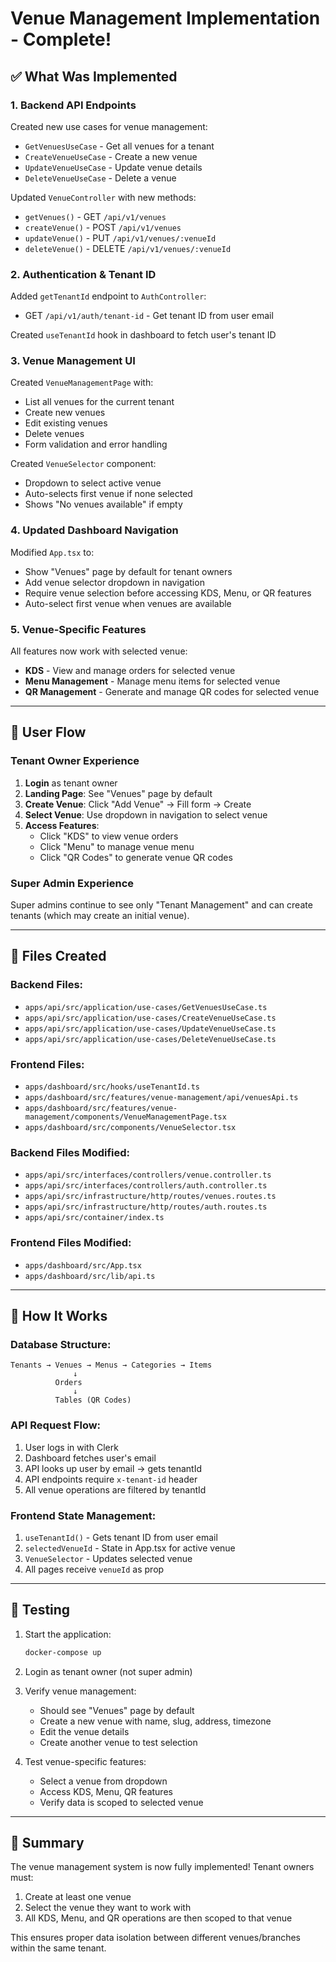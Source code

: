 # Venue Management Implementation - Complete!

## ✅ What Was Implemented

### 1. **Backend API Endpoints**

Created new use cases for venue management:
- `GetVenuesUseCase` - Get all venues for a tenant
- `CreateVenueUseCase` - Create a new venue
- `UpdateVenueUseCase` - Update venue details
- `DeleteVenueUseCase` - Delete a venue

Updated `VenueController` with new methods:
- `getVenues()` - GET `/api/v1/venues`
- `createVenue()` - POST `/api/v1/venues`
- `updateVenue()` - PUT `/api/v1/venues/:venueId`
- `deleteVenue()` - DELETE `/api/v1/venues/:venueId`

### 2. **Authentication & Tenant ID**

Added `getTenantId` endpoint to `AuthController`:
- GET `/api/v1/auth/tenant-id` - Get tenant ID from user email

Created `useTenantId` hook in dashboard to fetch user's tenant ID

### 3. **Venue Management UI**

Created `VenueManagementPage` with:
- List all venues for the current tenant
- Create new venues
- Edit existing venues
- Delete venues
- Form validation and error handling

Created `VenueSelector` component:
- Dropdown to select active venue
- Auto-selects first venue if none selected
- Shows "No venues available" if empty

### 4. **Updated Dashboard Navigation**

Modified `App.tsx` to:
- Show "Venues" page by default for tenant owners
- Add venue selector dropdown in navigation
- Require venue selection before accessing KDS, Menu, or QR features
- Auto-select first venue when venues are available

### 5. **Venue-Specific Features**

All features now work with selected venue:
- **KDS** - View and manage orders for selected venue
- **Menu Management** - Manage menu items for selected venue
- **QR Management** - Generate and manage QR codes for selected venue

---

## 🎯 User Flow

### Tenant Owner Experience

1. **Login** as tenant owner
2. **Landing Page**: See "Venues" page by default
3. **Create Venue**: Click "Add Venue" → Fill form → Create
4. **Select Venue**: Use dropdown in navigation to select venue
5. **Access Features**: 
   - Click "KDS" to view venue orders
   - Click "Menu" to manage venue menu
   - Click "QR Codes" to generate venue QR codes

### Super Admin Experience

Super admins continue to see only "Tenant Management" and can create tenants (which may create an initial venue).

---

## 📁 Files Created

### Backend Files:
- `apps/api/src/application/use-cases/GetVenuesUseCase.ts`
- `apps/api/src/application/use-cases/CreateVenueUseCase.ts`
- `apps/api/src/application/use-cases/UpdateVenueUseCase.ts`
- `apps/api/src/application/use-cases/DeleteVenueUseCase.ts`

### Frontend Files:
- `apps/dashboard/src/hooks/useTenantId.ts`
- `apps/dashboard/src/features/venue-management/api/venuesApi.ts`
- `apps/dashboard/src/features/venue-management/components/VenueManagementPage.tsx`
- `apps/dashboard/src/components/VenueSelector.tsx`

### Backend Files Modified:
- `apps/api/src/interfaces/controllers/venue.controller.ts`
- `apps/api/src/interfaces/controllers/auth.controller.ts`
- `apps/api/src/infrastructure/http/routes/venues.routes.ts`
- `apps/api/src/infrastructure/http/routes/auth.routes.ts`
- `apps/api/src/container/index.ts`

### Frontend Files Modified:
- `apps/dashboard/src/App.tsx`
- `apps/dashboard/src/lib/api.ts`

---

## 🔄 How It Works

### Database Structure:
```
Tenants → Venues → Menus → Categories → Items
              ↓
          Orders
              ↓
          Tables (QR Codes)
```

### API Request Flow:
1. User logs in with Clerk
2. Dashboard fetches user's email
3. API looks up user by email → gets tenantId
4. API endpoints require `x-tenant-id` header
5. All venue operations are filtered by tenantId

### Frontend State Management:
1. `useTenantId()` - Gets tenant ID from user email
2. `selectedVenueId` - State in App.tsx for active venue
3. `VenueSelector` - Updates selected venue
4. All pages receive `venueId` as prop

---

## 🧪 Testing

1. Start the application:
   ```bash
   docker-compose up
   ```

2. Login as tenant owner (not super admin)

3. Verify venue management:
   - Should see "Venues" page by default
   - Create a new venue with name, slug, address, timezone
   - Edit the venue details
   - Create another venue to test selection

4. Test venue-specific features:
   - Select a venue from dropdown
   - Access KDS, Menu, QR features
   - Verify data is scoped to selected venue

---

## 🎉 Summary

The venue management system is now fully implemented! Tenant owners must:
1. Create at least one venue
2. Select the venue they want to work with
3. All KDS, Menu, and QR operations are then scoped to that venue

This ensures proper data isolation between different venues/branches within the same tenant.
